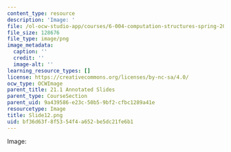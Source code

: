 ```yaml
---
content_type: resource
description: 'Image: '
file: /ol-ocw-studio-app/courses/6-004-computation-structures-spring-2017/bf36d63f8f5354f4a652be5dc21fe6b1_Slide12.png
file_size: 128676
file_type: image/png
image_metadata:
  caption: ''
  credit: ''
  image-alt: ''
learning_resource_types: []
license: https://creativecommons.org/licenses/by-nc-sa/4.0/
ocw_type: OCWImage
parent_title: 21.1 Annotated Slides
parent_type: CourseSection
parent_uid: 9a439586-e23c-50b5-9bf2-cfbc1289a41e
resourcetype: Image
title: Slide12.png
uid: bf36d63f-8f53-54f4-a652-be5dc21fe6b1
---
```

Image: 